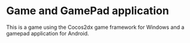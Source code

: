 Game and GamePad application
=========================

This is a game using the Cocos2dx game framework for Windows and a gamepad application for Android.